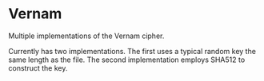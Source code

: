# Vernam
Multiple implementations of the Vernam cipher.

Currently has two implementations.  The first uses a typical random key the same length as the file.  The second implementation employs SHA512 to construct the key.
